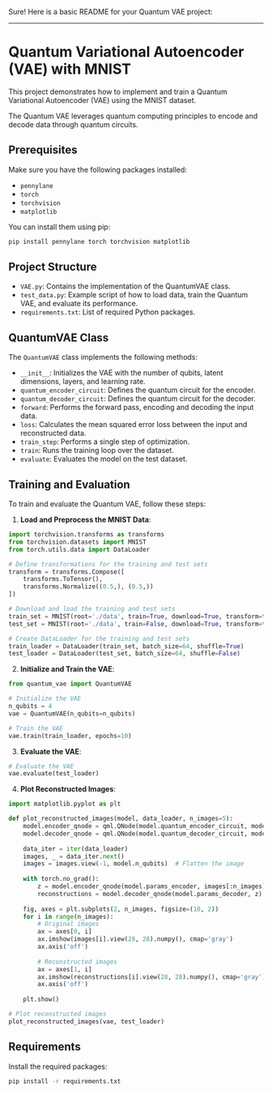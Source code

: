 Sure! Here is a basic README for your Quantum VAE project:

---

# Quantum Variational Autoencoder (VAE) with MNIST

This project demonstrates how to implement and train a Quantum Variational Autoencoder (VAE) using the MNIST dataset. 

The Quantum VAE leverages quantum computing principles to encode and decode data through quantum circuits.

## Prerequisites

Make sure you have the following packages installed:

- `pennylane`
- `torch`
- `torchvision`
- `matplotlib`

You can install them using pip:

```bash
pip install pennylane torch torchvision matplotlib
```

## Project Structure

- `VAE.py`: Contains the implementation of the QuantumVAE class.
- `test_data.py`: Example script of how to load data, train the Quantum VAE, and evaluate its performance.
- `requirements.txt`: List of required Python packages.

## QuantumVAE Class

The `QuantumVAE` class implements the following methods:

- `__init__`: Initializes the VAE with the number of qubits, latent dimensions, layers, and learning rate.
- `quantum_encoder_circuit`: Defines the quantum circuit for the encoder.
- `quantum_decoder_circuit`: Defines the quantum circuit for the decoder.
- `forward`: Performs the forward pass, encoding and decoding the input data.
- `loss`: Calculates the mean squared error loss between the input and reconstructed data.
- `train_step`: Performs a single step of optimization.
- `train`: Runs the training loop over the dataset.
- `evaluate`: Evaluates the model on the test dataset.

## Training and Evaluation

To train and evaluate the Quantum VAE, follow these steps:

1. **Load and Preprocess the MNIST Data**:

```python
import torchvision.transforms as transforms
from torchvision.datasets import MNIST
from torch.utils.data import DataLoader

# Define transformations for the training and test sets
transform = transforms.Compose([
    transforms.ToTensor(),
    transforms.Normalize((0.5,), (0.5,))
])

# Download and load the training and test sets
train_set = MNIST(root='./data', train=True, download=True, transform=transform)
test_set = MNIST(root='./data', train=False, download=True, transform=transform)

# Create DataLoader for the training and test sets
train_loader = DataLoader(train_set, batch_size=64, shuffle=True)
test_loader = DataLoader(test_set, batch_size=64, shuffle=False)
```

2. **Initialize and Train the VAE**:

```python
from quantum_vae import QuantumVAE

# Initialize the VAE
n_qubits = 4
vae = QuantumVAE(n_qubits=n_qubits)

# Train the VAE
vae.train(train_loader, epochs=10)
```

3. **Evaluate the VAE**:

```python
# Evaluate the VAE
vae.evaluate(test_loader)
```

4. **Plot Reconstructed Images**:

```python
import matplotlib.pyplot as plt

def plot_reconstructed_images(model, data_loader, n_images=5):
    model.encoder_qnode = qml.QNode(model.quantum_encoder_circuit, model.dev)
    model.decoder_qnode = qml.QNode(model.quantum_decoder_circuit, model.dev)
    
    data_iter = iter(data_loader)
    images, _ = data_iter.next()
    images = images.view(-1, model.n_qubits)  # Flatten the image
    
    with torch.no_grad():
        z = model.encoder_qnode(model.params_encoder, images[:n_images])
        reconstructions = model.decoder_qnode(model.params_decoder, z)
    
    fig, axes = plt.subplots(2, n_images, figsize=(10, 2))
    for i in range(n_images):
        # Original images
        ax = axes[0, i]
        ax.imshow(images[i].view(28, 28).numpy(), cmap='gray')
        ax.axis('off')
        
        # Reconstructed images
        ax = axes[1, i]
        ax.imshow(reconstructions[i].view(28, 28).numpy(), cmap='gray')
        ax.axis('off')
    
    plt.show()

# Plot reconstructed images
plot_reconstructed_images(vae, test_loader)
```

## Requirements

Install the required packages:

```bash
pip install -r requirements.txt
```